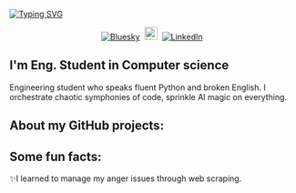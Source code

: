 [![Typing SVG](https://readme-typing-svg.demolab.com?font=Fira+Code&duration=4000&pause=500&color=CA2828&width=435&lines=Hi%2C+I+am+3zden!;I+am+Software+Engineer+Student;I+Love+RAJA+Casablanca)](https://git.io/typing-svg)   
    
<p align="center">  
<a href="[https://twitter.com/jenlooper](https://bsky.app/profile/jenlooper.com)"><img src="https://img.shields.io/badge/Bluesky-0285FF?logo=bluesky&logoColor=fff" alt="Bluesky" /></a>&nbsp;
<a href="https://huggingface.com/3zden/"><img src="https://huggingface.co/front/assets/huggingface_logo-noborder.svg" alt="HuggingFace" width="23px" /></a>&nbsp;
<a href="https://www.linkedin.com/in/3zden/"><img src="https://img.shields.io/badge/LinkedIn-0077B5?logo=linkedin&logoColor=white" alt="LinkedIn" /></a>&nbsp;
<br/>
    
</p>

## I'm Eng. Student in Computer science
Engineering student who speaks fluent Python and broken English. I orchestrate chaotic symphonies of code, sprinkle AI magic on everything.
## About my GitHub projects:

## Some fun facts:

✨I learned to manage my anger issues through web scraping.


